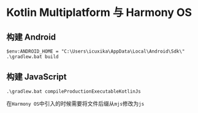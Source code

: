 # Kotlin Multiplatform 与 Harmony OS

## 构建 Android
```
$env:ANDROID_HOME = "C:\Users\icuxika\AppData\Local\Android\Sdk\"
.\gradlew.bat build
```

## 构建 JavaScript
```
.\gradlew.bat compileProductionExecutableKotlinJs
```
在`Harmony OS`中引入的时候需要将文件后缀从`mjs`修改为`js`